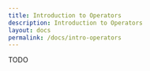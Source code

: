 ```yaml
---
title: Introduction to Operators
description: Introduction to Operators
layout: docs
permalink: /docs/intro-operators
---
```



TODO